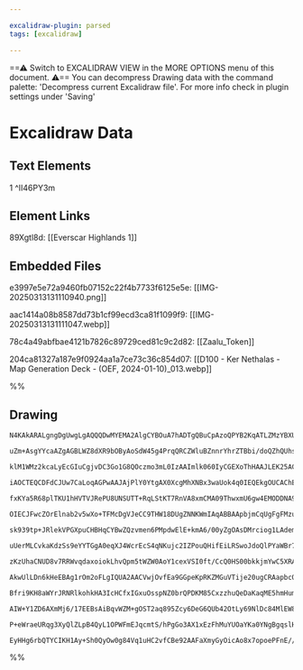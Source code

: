 ```yaml
---

excalidraw-plugin: parsed
tags: [excalidraw]

---
```

==⚠  Switch to EXCALIDRAW VIEW in the MORE OPTIONS menu of this document. ⚠== You can decompress Drawing data with the command palette: 'Decompress current Excalidraw file'. For more info check in plugin settings under 'Saving'


# Excalidraw Data

## Text Elements
1 ^II46PY3m

## Element Links
89Xgtl8d: [[Everscar Highlands 1]]

## Embedded Files
e3997e5e72a9460fb07152c22f4b7733f6125e5e: [[IMG-20250313131110940.png]]

aac1414a08b8587dd73b1cf99ecd3ca81f1099f9: [[IMG-20250313131111047.webp]]

78c4a49abfbae4121b7826c89729ced81c9c2d82: [[Zaalu_Token]]

204ca81327a187e9f0924aa1a7ce73c36c854d07: [[D100 - Ker Nethalas - Map Generation Deck - (OEF, 2024-01-10)_013.webp]]

%%
## Drawing
```compressed-json
N4KAkARALgngDgUwgLgAQQQDwMYEMA2AlgCYBOuA7hADTgQBuCpAzoQPYB2KqATLZMzYBXUtiRoIACyhQ4zZAHoFAc0JRJQgEYA6bGwC2CgF7N6hbEcK4OCtptbErHALRY8RMpWdx8Q1TdIEfARcZgRmBShcZQUebQBObR4aOiCEfQQOKGZuAG1wMFAwYogSbmgABQBrAE0AVXwANgA5FOLIWERywn1opH4SzG5nHgAOAEZtRviAdgBWABYFxoWx

uZm+AsgYYcaAZgAGBLWZ8dXR9bOByAoSdW45g4PrqQRCZWluBZnnrYhrZTBbi/doQZhQUhsKoIADCbHwbFI5Qh1mYcFwgSybRKmlw2CqykhQg4xDhCKREhRHDRGMyUGxkAAZoR8PgAMqwIESSR4jSBBlgiFQhAAdTukm44xe4Mh0I5MC56EEHgFRI+HHCOTQUr+bHR2DUO21TxeRJJGuYWtQHCErOlCAQxG4Gxm8RejBY7C4aB48Tm7qYrE4zU4Y

klM1WMz2kcaLyEcGIuCgjvDC3Go1G8QOczmo3mL0IzAAImlk060IyCGEXoThHAAJLEK25AC6L00whJAFFghkss2238iBwqtwbXah2x8Sm0BChAgXszgo3yrg8WczrgDqNNBc88RiFHNONsIz4vEENhiHs8BNGeMDuezwLmO5xKh8u0wDqv+MtoPQUIEksFXA4BWwSE4G4IpQSGNAQVBI1UAQkpbmIe5tT2PZRmuSBJDeD56W1Hh1m0DYngoyjs1w

iAOCTEQCDFdCJUw7CaLoqAGPwAAJAjPlY0YtgAX0XcgMhXNBx3waUok4q0IEQEkgOUCAChEgoYMgMoJEzAANZQoHwUYnReTp31KXplH6P44NQZw5jiXMVgcxpHwzc83T+JD7J4BZtHGRYIyjDZc3GTzQTQjDUAfGZ/POS54tOF58PefjooOWKzhOLKLiSv4AUVFDBVlWF4URZFyGpdFMXpds8QJM1STKil0CpGkaoFJd2U5cyeWwPlrNBGVhSYqK

fxKYa5R68plTKU1hHVTVJRePU8UNSUTT+RqLStKT7RnVA8xmCMA09ThwxmU6gw4EMODDNA9mO8ZxkafZxsgeNEzLVN00zcZXWWf0/kLEtgm+isqwXP5a3jRsB3bTtiB7dI6XhocgNHCRclyLsPVfDFUG41L8GsJtopbFsBQRady1QSt8GrP4lwQCT0AQPZzxmBA5gQDZcHiZYDkZTQMoCnhsB4HhGQWTRjqwxlGnGEjucGia3zyLZv1wv92gAkog

OIECJFwcZOrElnab2v5wXo+TFMcDgVJeCC9THW18DUgZNNKWmIAqABBAApbjmCqUgFgFMzuks1XIFskYziSHgVh4B80x+Vy9hebyXriHg9mmMLsyjUY9gCl5IpY1A9jmRIAvicY9kl46DmT8KShSwivg5/yxkfP0FmjVzY3yx3CpkkqyXKylKvaukBVxfEYZJKeWugWfqvnxcWW6hVet5ERY+KkbxWW62hSmveZvhOatoWyQdrP0FVoNWANqK7al

sk939tp+JRlekVPGXpuCHBHqCYBwZQzvmen6PMpdwElE+kmA6/00yZgOAsDMrciog1LAdemjNQQwwbE2PIetIAdmJEjXsqNyEvGHJja0P9Jw024HOKGoJmaswgDwTBt5G48BmCbPMCB4iMkfL5Nc4xcAzDEFGbABdsAXAWMQDKL51ZoE/O0d635/wFmArZf4PAABq4FILQU1hAWy6Y4jF2eqnRoiwxjphokhUu2hME1z9K3MYQixg0UrtweIit/J

uUerMLCvkaKdzSs9eYYTGgA0eqXJ4WcrEcS4qNKujc2IZPouQHifEiLRSwoJdoQlPYaWBr7es9ZlgVBqHsfQkd4DmWTJgWqNlhhzD2NoBY6wFgHDAfEQ4yx0mIWGCk7QOYy5LF8vMpul0/hBIeokaYjQMzRguHMRuAUgagliSU88/SzijGGRcUZ5EJklAKu+Iqk1SrknKAAYgQMMvZC96rLyas8meqJN5Ym3qyeUiowQ3xMufEq2TuCbCGhfBAoL

zKzUhaCNUD8v7RRWvqdaxoiokLhvQpm5tWZW0AoY1cexVSI0ft/CcQ0HS00bkkjmYwC5XRAT6Z6HKoF3XfL5DmMw3qIK0sWfBtNCGcJxIjZGfZshu3pUghMKCmURl+pE5Y0wGEYwVdJVh0JaYcNMlgEpEBTamkoAAFRNeUc1TNOBQDZIQIw74oxTCGbXRYuzsKvXbkyB1AAxXA+gWRIRFdAE1/siDKG9OgYIjIukQKYFAcwBAo3vFjdAV2zsHW4C

AkwUlLDn6kHeEBAg1rOm2oFLgIQUA2AACVwjOvfEa9GGpeKpRKZMGuVTije20ugCRAapbcQDWyeEulmiMjmAAWWHYHIQMwADSrSugSB6H0AU8dpjaFGMsb4Tj5hJL9NnYY5zd0TDbqypJYw/UQFWYdI4yxRgkQ5ps19ITkrFMlGFJIL6a6+jTP9FY4a7nAgnsKVeFUAW0iBX8ReDVEZQf+VVWDiaShdSReUPqA0XwIphdqCDl8wUoupX4DFlon4l

Bfri9KH8aWYrJRNRlkohkHA3IcHCfxIGxuOsspNZ0brQPDKM85CxzzhuQeDaKaqME5hmHum5orQYIGk5KmsRJSFo1BFQ7stD+xEtBIw3VDCpwGu4OppmLILblAU9gBYuBxO4E0MLXACA0yp1li+xoyjZi+jEMQCY2B4gS0C8kaUmiPya2cLonWxQKGlApcbCOolg02bpXq+Fttyj22UuY12GW1LgAAv8OAcAOQoMsSUdQKNyiJlIKOAYDBCAIAoA

AIW+Y1ZD6AXmMj6/17EEBsAiBqvWZM+gOST2aq895Zcy6DeG6QUb42OtLy69NlDc84MlEW8t9IAad5YYkKRpru26RjfSJNk+zFYWnZG+d8bV3iPIohQt+7WQLv6HrffWlWKChDfe1AT7AB5HFb88V3aWw9/bgbg2hu4IggHUOPvjYDQ6p1LrQGI7Oyj9IFaoDppjeUeN6Gkd7Ym1EUgBOltsAoPhXAlsi2QBx0D8bXYST+xp3TkIvsMSQioJD8nn

P+eWraeURqg3XyQlZLpB4QyL1OPWFmEJqcmtS/hPgGo3AX1xEzFhMuYUOaYKa0YNgBgqslHoAQecwIEjwJIr25ngPPvfeob9iAEumuEhIBj/lCEIDe+IByBAUE0AHMgIHmdbBDbs+c8ECVkMvclt+dPVA3s2vwl9qQZQuIAAUqdLq8H+tQIvhejhzAAJQCkbcoW0GJxc59wPnw4Jf87PF4C35CMyq+O7J3SJ7CBQcps4LtJnEBGTm0bcBEtjsLeQ

EyHHg6rbQTYCIKH1Ay+Sh0QyOw0g84Vq1uHC2vfCBe92AAFaXmyGyOicAo8x7opoePFnE//bxCmxglqzf4Dn9AMXx20hsBh8uBnYhBwQDBRc11mFFVIBqZzMIYGYpVYDQgCcgDCBP9v9dUiswB1ImRrMrRgBKkhIgA==
```
%%